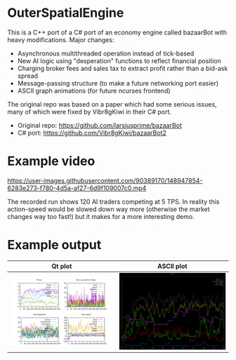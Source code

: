 # OuterSpatialEngine
This is a C++ port of a C# port of an economy engine called bazaarBot with heavy modifications.
Major changes:
 - Asynchronous multithreaded operation instead of tick-based
 - New AI logic using "desperation" functions to reflect financial position
 - Charging broker fees and sales tax to extract profit rather than a bid-ask spread
 - Message-passing structure (to make a future networking port easier)
 - ASCII graph animations (for future ncurses frontend)

The original repo was based on a paper which had some serious issues, many of which were fixed by Vibr8gKiwi in their C# port.
 - Original repo: https://github.com/larsiusprime/bazaarBot
 - C# port: https://github.com/Vibr8gKiwi/bazaarBot2

# Example video

https://user-images.githubusercontent.com/90389170/148947854-6283e273-f780-4d5a-af27-6d9f109007c0.mp4

The recorded run shows 120 AI traders competing at 5 TPS. In reality this action-speed would be slowed down way more (otherwise the market changes way too fast!) but it makes for a more interesting demo.

# Example output
| Qt plot  |  ASCII plot   |
|----------|:-------------:|
| ![qt plot](example_qt_plot.png) |  ![ascii plot](example_ASCII_plot.png) |
